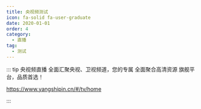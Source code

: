```yaml
---
title: 央视频测试
icon: fa-solid fa-user-graduate
date: 2020-01-01
order: 4
category:
  - 直播
tag:
  - 测试
---
```


<ArtPlayer :src="state.Src" :config="mpConfig(state.PlayList)" />

::: tip 央视频直播
全面汇聚央视、卫视频道，您的专属 全面聚合高清资源 旗舰平台，品质首选！

https://www.yangshipin.cn/#/tv/home

:::

<script setup>
 import axios from"axios"
  import { iptv } from '@db'
  import { mpConfig } from '@cps/artConst'
  import { useStorage } from '@vueuse/core'
  import { onMounted, nextTick, onDeactivated } from "vue";
  const vodId = "ss_itv"
  const state = useStorage(
    vodId,
    {
      Src: "",
      PlayList: []
    }
  )
  onMounted(async () => {
    axios.get("/cors/https://api.zxz.ee/api/bilibili/?url=BV1MH4y1p7Mk").then((res)=>{
      state.value.Src= res.data.url
    })
  });

</script>
